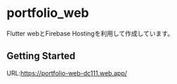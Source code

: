 # portfolio_web

Flutter webとFirebase Hostingを利用して作成しています。

## Getting Started

URL:https://portfolio-web-dc111.web.app/
